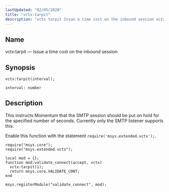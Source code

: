 ```yaml
---
lastUpdated: "02/05/2020"
title: "vctx:tarpit"
description: "vctx tarpit Issue a time cost on the inbound session vctx tarpit interval This instructs Momentum that the SMTP session should be put on hold for the specified number of seconds Currently only the SMTP listener supports this Enable this function with the statement require msys extended vctx Example 70..."
---
```


<a name="lua.ref.vctx_tarpit"></a> 
## Name

vctx:tarpit — Issue a time cost on the inbound session

<a name="idp19288736"></a> 
## Synopsis

`vctx:tarpit(interval);`

`interval: number`<a name="idp19291696"></a> 
## Description

This instructs Momentum that the SMTP session should be put on hold for the specified number of seconds. Currently only the SMTP listener supports this.

Enable this function with the statement `require('msys.extended.vctx');`.

<a name="lua.ref.vctx_tarpit.example"></a> 


```
require("msys.core");
require("msys.extended.vctx");

local mod = {};
function mod:validate_connect(accept, vctx)
  vctx:tarpit(1);
  return msys.core.VALIDATE_CONT;
end

msys.registerModule("validate_connect", mod);
```